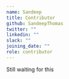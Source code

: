 ```yaml
---
name: Sandeep
title: Contributor
github: SandeepThomas
twitter: ""
linkedin: ""
slack: ""
joining_date: ""
role: contributor
---
```


Still waiting for this
